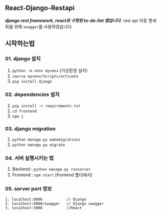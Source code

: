 ## React-Django-Restapi

***django rest framework, react로 구현된 to-do-list 앱입니다.***
rest api 자동 명세화를 위해 `swagger`를 사용하였습니다.

## 시작하는법

### 01. django 설치
1. `python -m venv myvenv` (가상환경 설치)
2. `source myvenv/Scripts/activate`
3. `pip install django`

### 02. dependencies 설치
1. `pip install -r requirements.txt`
2. `cd frontend`
3. `npm i`

### 03. django migration
1. `python manage.py makemigrations`
2. `python manage.py migrate`


### 04. 서버 실행시키는 법
1. Backend : `python manage.py runserver`
2. Frontend : `npm start` (frontend 폴더에서)

### 05. server port 정보
```
1. localhost:8000           // Django
2. localhost:8000/swagger   // Django swagger
3. localhost:3000           //React 
```
